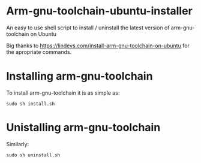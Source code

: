 # Arm-gnu-toolchain-ubuntu-installer
An easy to use shell script to install / uninstall the latest version of arm-gnu-toolchain on Ubuntu

Big thanks to https://lindevs.com/install-arm-gnu-toolchain-on-ubuntu for the apropriate commands.

# Installing arm-gnu-toolchain

To install arm-gnu-toolchain it is as simple as:
```
sudo sh install.sh
```

# Unistalling arm-gnu-toolchain

Similarly:
```
sudo sh uninstall.sh
```
